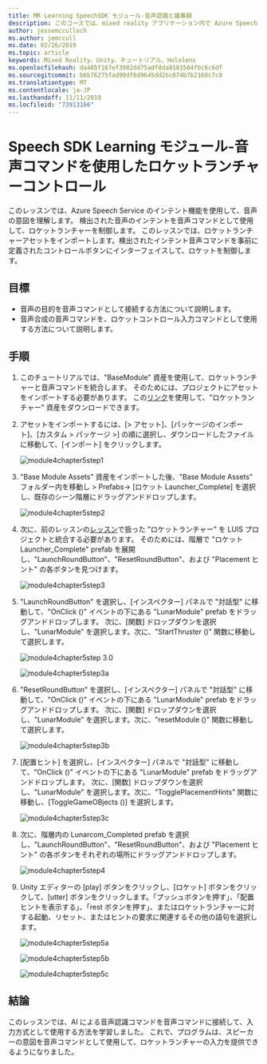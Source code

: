 ```yaml
---
title: MR Learning SpeechSDK モジュール-音声認識と議事録
description: このコースでは、mixed reality アプリケーション内で Azure Speech SDK を実装する方法について説明します。
author: jessemcculloch
ms.author: jemccull
ms.date: 02/26/2019
ms.topic: article
keywords: Mixed Reality、Unity、チュートリアル、Hololens
ms.openlocfilehash: da485f167ef3902dd75adf8da8181504fbc6c6df
ms.sourcegitcommit: b6b76275fad90df6d9645dd2bc074b7b2168c7c8
ms.translationtype: MT
ms.contentlocale: ja-JP
ms.lasthandoff: 11/11/2019
ms.locfileid: "73913166"
---
```

# <a name="speech-sdk-learning-module---rocket-launcher-control-using-speech-commands"></a>Speech SDK Learning モジュール-音声コマンドを使用したロケットランチャーコントロール

このレッスンでは、Azure Speech Service のインテント機能を使用して、音声の意図を理解します。 検出された音声のインテントを音声コマンドとして使用して、ロケットランチャーを制御します。 このレッスンでは、ロケットランチャーアセットをインポートします。検出されたインテント音声コマンドを事前に定義されたコントロールボタンにインターフェイスして、ロケットを制御します。

## <a name="objectives"></a>目標

- 音声の目的を音声コマンドとして接続する方法について説明します。
- 音声合成の音声コマンドを、ロケットコントロール入力コマンドとして使用する方法について説明します。

## <a name="instructions"></a>手順

1. このチュートリアルでは、"BaseModule" 資産を使用して、ロケットランチャーと音声コマンドを統合します。 そのためには、プロジェクトにアセットをインポートする必要があります。 この[リンク](https://github.com/Developer-OI/MixedRealityLearning/releases/download/1.2.1/BaseModuleAssets-1.2.1.unitypackage)を使用して、"ロケットランチャー" 資産をダウンロードできます。

2. アセットをインポートするには、[> アセット]、[パッケージのインポート]、[カスタム > パッケージ >] の順に選択し、ダウンロードしたファイルに移動して、[インポート] をクリックします。

    ![module4chapter5step1](images/module4chapter5step1.PNG)

3. "Base Module Assets" 資産をインポートした後、"Base Module Assets" フォルダー内を移動し > Prefabs-> [ロケット Launcher_Complete] を選択し、既存のシーン階層にドラッグアンドドロップします。

    ![module4chapter5step2](images/module4chapter5step2.PNG)

4. 次に、前のレッスンの[レッスン](mrlearning-speechSDK-ch4.md)で扱った "ロケットランチャー" を LUIS プロジェクトと統合する必要があります。 そのためには、階層で "ロケット Launcher_Complete" prefab を展開し、"LaunchRoundButton"、"ResetRoundButton"、および "Placement ヒント" の各ボタンを見つけます。

    ![module4chapter5step3](images/module4chapter5step3.PNG)

5. "LaunchRoundButton" を選択し、[インスペクター] パネルで "対話型" に移動して、"OnClick ()" イベントの下にある "LunarModule" prefab をドラッグアンドドロップします。 次に、[関数] ドロップダウンを選択し、"LunarModule" を選択します。次に、"StartThruster ()" 関数に移動して選択します。

    ![module4chapter5step 3.0](images/module4chapter5step3.0.PNG)

    ![module4chapter5step3a](images/module4chapter5step3a.PNG)

6. "ResetRoundButton" を選択し、[インスペクター] パネルで "対話型" に移動して、"OnClick ()" イベントの下にある "LunarModule" prefab をドラッグアンドドロップします。 次に、[関数] ドロップダウンを選択し、"LunarModule" を選択します。次に、"resetModule ()" 関数に移動して選択します。

    ![module4chapter5step3b](images/module4chapter5step3b.PNG)

7. [配置ヒント] を選択し、[インスペクター] パネルで "対話型" に移動して、"OnClick ()" イベントの下にある "LunarModule" prefab をドラッグアンドドロップします。 次に、[関数] ドロップダウンを選択し、"LunarModule" を選択します。次に、"TogglePlacementHints" 関数に移動し、[ToggleGameOBjects ()] を選択します。

    ![module4chapter5step3c](images/module4chapter5step3c.PNG)

8. 次に、階層内の Lunarcom_Completed prefab を選択し、"LaunchRoundButton"、"ResetRoundButton"、および "Placement ヒント" の各ボタンをそれぞれの場所にドラッグアンドドロップします。

    ![module4chapter5step4](images/module4chapter5step4.PNG)

9. Unity エディターの [play] ボタンをクリックし、[ロケット] ボタンをクリックして、[utter] ボタンをクリックします。「プッシュボタンを押す」、「配置ヒントを表示する」、「rest ボタンを押す」、またはロケットランチャーに対する起動、リセット、またはヒントの要求に関連するその他の語句を選択します。

    ![module4chapter5step5a](images/module4chapter5step5a.PNG)

    ![module4chapter5step5b](images/module4chapter5step5b.PNG)

    ![module4chapter5step5c](images/module4chapter5step5c.PNG)

## <a name="congratulations"></a>結論

このレッスンでは、AI による音声認識コマンドを音声コマンドに接続して、入力方式として使用する方法を学習しました。 これで、プログラムは、スピーカーの意図を音声コマンドとして使用して、ロケットランチャーの入力を提供できるようになりました。

